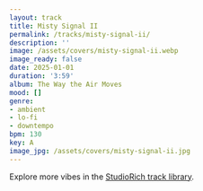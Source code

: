 ```yaml
---
layout: track
title: Misty Signal II
permalink: /tracks/misty-signal-ii/
description: ''
image: /assets/covers/misty-signal-ii.webp
image_ready: false
date: 2025-01-01
duration: '3:59'
album: The Way the Air Moves
mood: []
genre:
- ambient
- lo-fi
- downtempo
bpm: 130
key: A
image_jpg: /assets/covers/misty-signal-ii.jpg
---
```


Explore more vibes in the [StudioRich track library](/tracks/).
